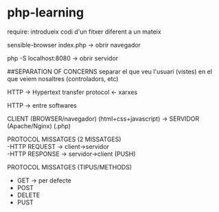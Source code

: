 # php-learning

require: introdueix codi d'un fitxer diferent a un mateix

sensible-browser index.php -> obrir navegador


php -S localhost:8080 -> obrir servidor

##SEPARATION OF CONCERNS
separar el que veu l'usuari (vistes) en el que veiem nosaltres (controladors, etc)

HTTP -> Hypertext transfer protocol <- xarxes

HTTP -> entre softwares

CLIENT (BROWSER/navegador) (html+css+javascript) -> SERVIDOR (Apache/Nginx) (.php)

PROTOCOL MISSATGES (2 MISSATGES)                                
-HTTP REQUEST -> client->servidor               
-HTTP RESPONSE -> servidor->client (PUSH)

PROTOCOL MISSATGES (TIPUS/METHODS)
- GET -> per defecte
- POST
- DELETE
- PUST